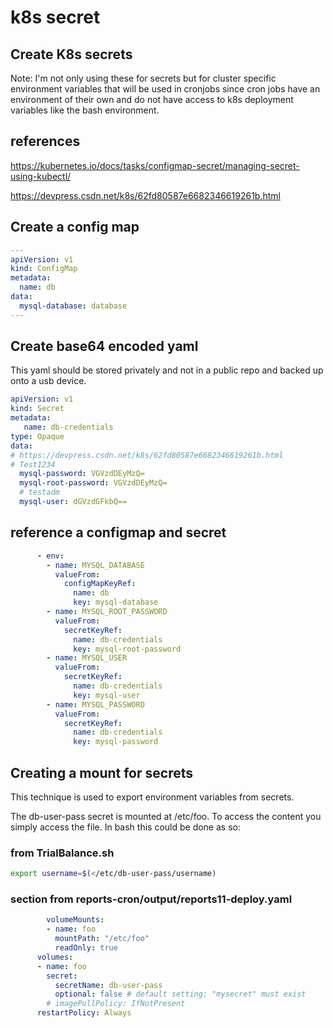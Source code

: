 # k8s secret

## Create K8s secrets

Note: I'm not only using these for secrets but for cluster specific environment variables that will be used in cronjobs since cron jobs have an environment of their own and do not have access to k8s deployment variables like the bash environment.

## references

<https://kubernetes.io/docs/tasks/configmap-secret/managing-secret-using-kubectl/>

https://devpress.csdn.net/k8s/62fd80587e6682346619261b.html

## Create a config map 

```yaml
---
apiVersion: v1
kind: ConfigMap
metadata:
  name: db
data:
  mysql-database: database
---  
```
## Create base64 encoded yaml

This yaml should be stored privately and not in a public repo and backed up onto a usb device.

```yaml
apiVersion: v1
kind: Secret
metadata:
   name: db-credentials
type: Opaque
data:
# https://devpress.csdn.net/k8s/62fd80587e6682346619261b.html
# Test1234
  mysql-password: VGVzdDEyMzQ=
  mysql-root-password: VGVzdDEyMzQ=
  # testadm
  mysql-user: dGVzdGFkbQ==
```

## reference a configmap and secret

```yaml
      - env:
        - name: MYSQL_DATABASE
          valueFrom:
            configMapKeyRef:
              name: db
              key: mysql-database
        - name: MYSQL_ROOT_PASSWORD
          valueFrom:
            secretKeyRef:
              name: db-credentials
              key: mysql-root-password
        - name: MYSQL_USER
          valueFrom:
            secretKeyRef:
              name: db-credentials
              key: mysql-user
        - name: MYSQL_PASSWORD
          valueFrom:
            secretKeyRef:
              name: db-credentials
              key: mysql-password

```

## Creating a mount for secrets

This technique is used to export environment variables from secrets.

The db-user-pass secret is mounted at /etc/foo.  To access the content you simply access the file.  In bash this could be done as so:

### from TrialBalance.sh

```bash
export username=$(</etc/db-user-pass/username)
```

### section from reports-cron/output/reports11-deploy.yaml

```yaml
        volumeMounts:
        - name: foo
          mountPath: "/etc/foo"
          readOnly: true
      volumes:
      - name: foo
        secret:
          secretName: db-user-pass
          optional: false # default setting; "mysecret" must exist    
        # imagePullPolicy: IfNotPresent
      restartPolicy: Always  
```

